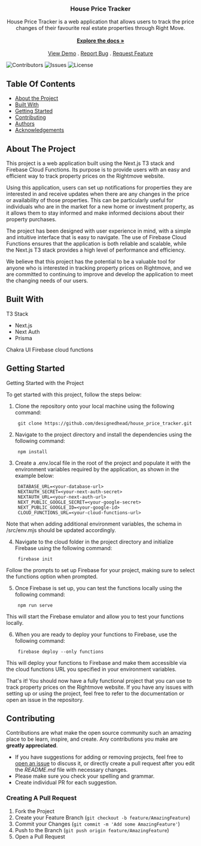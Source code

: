 <br/>
<p align="center">
  <h3 align="center">House Price Tracker</h3>
  <p align="center">
    House Price Tracker is a web application that allows users to track the price changes of their favourite real estate properties through Right Move.
    <br/>
    <br/>
    <a href="https://github.com/designedhead/house_price_tracker"><strong>Explore the docs »</strong></a>
    <br/>
    <br/>
    <a href="https://github.com/designedhead/house_price_tracker">View Demo</a>
    .
    <a href="https://github.com/designedhead/house_price_tracker/issues">Report Bug</a>
    .
    <a href="https://github.com/designedhead/house_price_tracker/issues">Request Feature</a>
  </p>
</p>

![Contributors](https://img.shields.io/github/contributors/designedhead/house_price_tracker?color=dark-green) ![Issues](https://img.shields.io/github/issues/designedhead/house_price_tracker) ![License](https://img.shields.io/github/license/designedhead/house_price_tracker)

## Table Of Contents

- [About the Project](#about-the-project)
- [Built With](#built-with)
- [Getting Started](#getting-started)
- [Contributing](#contributing)
- [Authors](#authors)
- [Acknowledgements](#acknowledgements)

## About The Project

This project is a web application built using the Next.js T3 stack and Firebase Cloud Functions. Its purpose is to provide users with an easy and efficient way to track property prices on the Rightmove website.

Using this application, users can set up notifications for properties they are interested in and receive updates when there are any changes in the price or availability of those properties. This can be particularly useful for individuals who are in the market for a new home or investment property, as it allows them to stay informed and make informed decisions about their property purchases.

The project has been designed with user experience in mind, with a simple and intuitive interface that is easy to navigate. The use of Firebase Cloud Functions ensures that the application is both reliable and scalable, while the Next.js T3 stack provides a high level of performance and efficiency.

We believe that this project has the potential to be a valuable tool for anyone who is interested in tracking property prices on Rightmove, and we are committed to continuing to improve and develop the application to meet the changing needs of our users.

## Built With

T3 Stack

- Next.js
- Next Auth
- Prisma

Chakra UI
Firebase cloud functions

## Getting Started

Getting Started with the Project

To get started with this project, follow the steps below:

1. Clone the repository onto your local machine using the following command:

		git clone https://github.com/designedhead/house_price_tracker.git

2. Navigate to the project directory and install the dependencies using the following command:

		npm install

3. Create a .env.local file in the root of the project and populate it with the environment variables required by the application, as shown in the example below:

		DATABASE_URL=<your-database-url>
		NEXTAUTH_SECRET=<your-next-auth-secret>
		NEXTAUTH_URL=<your-next-auth-url>
		NEXT_PUBLIC_GOOGLE_SECRET=<your-google-secret>
		NEXT_PUBLIC_GOOGLE_ID=<your-google-id>
		CLOUD_FUNCTIONS_URL=<your-cloud-functions-url>


Note that when adding additional environment variables, the schema in /src/env.mjs should be updated accordingly.

4. Navigate to the cloud folder in the project directory and initialize Firebase using the following command:

		firebase init

Follow the prompts to set up Firebase for your project, making sure to select the functions option when prompted.

5. Once Firebase is set up, you can test the functions locally using the following command:

		npm run serve

This will start the Firebase emulator and allow you to test your functions locally.

6. When you are ready to deploy your functions to Firebase, use the following command:

		firebase deploy --only functions

This will deploy your functions to Firebase and make them accessible via the cloud functions URL you specified in your environment variables.

That's it! You should now have a fully functional project that you can use to track property prices on the Rightmove website. If you have any issues with setting up or using the project, feel free to refer to the documentation or open an issue in the repository.

## Contributing

Contributions are what make the open source community such an amazing place to be learn, inspire, and create. Any contributions you make are **greatly appreciated**.

- If you have suggestions for adding or removing projects, feel free to [open an issue](https://github.com/designedhead/house_price_tracker/issues/new) to discuss it, or directly create a pull request after you edit the _README.md_ file with necessary changes.
- Please make sure you check your spelling and grammar.
- Create individual PR for each suggestion.

### Creating A Pull Request

1. Fork the Project
2. Create your Feature Branch (`git checkout -b feature/AmazingFeature`)
3. Commit your Changes (`git commit -m 'Add some AmazingFeature'`)
4. Push to the Branch (`git push origin feature/AmazingFeature`)
5. Open a Pull Request
